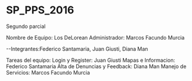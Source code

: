 # SP_PPS_2016
Segundo parcial

Nombre de Equipo: Los DeLorean
Administrador: Marcos Facundo Murcia

--Integrantes:Federico Santamaria, Juan Giusti, Diana Man

Tareas del equipo:
Login y Register: Juan Giusti
Mapas e Informacion: Federico Santamaria
Alta de Denuncias y Feedback: Diana Man
Manejo de Servicios: Marcos Facundo Murcia
